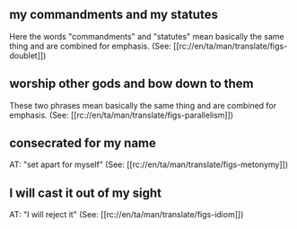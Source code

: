 ## my commandments and my statutes ##

Here the words "commandments" and "statutes" mean basically the same thing and are combined for emphasis. (See: [[rc://en/ta/man/translate/figs-doublet]])

## worship other gods and bow down to them ##

These two phrases mean basically the same thing and are combined for emphasis. (See: [[rc://en/ta/man/translate/figs-parallelism]])

## consecrated for my name ##

AT: "set apart for myself" (See: [[rc://en/ta/man/translate/figs-metonymy]])

## I will cast it out of my sight ##

AT: "I will reject it" (See: [[rc://en/ta/man/translate/figs-idiom]])